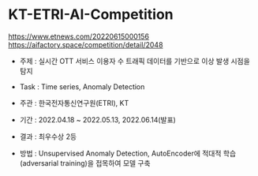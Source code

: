 # KT-ETRI-AI-Competition
https://www.etnews.com/20220615000156  
https://aifactory.space/competition/detail/2048
- 주제 : 실시간 OTT 서비스 이용자 수 트래픽 데이터를 기반으로 이상 발생 시점을 탐지


- Task : Time series, Anomaly Detection


- 주관 : 한국전자통신연구원(ETRI), KT


- 기간 : 2022.04.18 ~ 2022.05.13, 2022.06.14(발표)


- 결과 : 최우수상 2등


- 방법 : Unsupervised Anomaly Detection, AutoEncoder에 적대적 학습(adversarial training)을 접목하여 모델 구축
